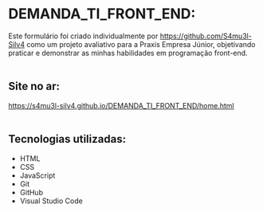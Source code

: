 # DEMANDA_TI_FRONT_END:

  Este formulário foi criado individualmente por https://github.com/S4mu3l-Silv4 como um projeto avaliativo para a Praxis Empresa Júnior, objetivando praticar e demonstrar as minhas habilidades em programação front-end.
  <br>
  <br>
## Site no ar:

  https://s4mu3l-silv4.github.io/DEMANDA_TI_FRONT_END/home.html
  <br>
  <br>
## Tecnologias utilizadas:

  - HTML
  - CSS
  - JavaScript
  - Git
  - GitHub
  - Visual Studio Code
